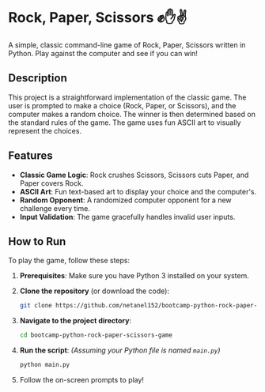 # Rock, Paper, Scissors ✊✋✌️

A simple, classic command-line game of Rock, Paper, Scissors written in Python. Play against the computer and see if you can win!

## Description

This project is a straightforward implementation of the classic game. The user is prompted to make a choice (Rock, Paper, or Scissors), and the computer makes a random choice. The winner is then determined based on the standard rules of the game. The game uses fun ASCII art to visually represent the choices.

## Features

* **Classic Game Logic**: Rock crushes Scissors, Scissors cuts Paper, and Paper covers Rock.
* **ASCII Art**: Fun text-based art to display your choice and the computer's.
* **Random Opponent**: A randomized computer opponent for a new challenge every time.
* **Input Validation**: The game gracefully handles invalid user inputs.

## How to Run

To play the game, follow these steps:

1.  **Prerequisites**: Make sure you have Python 3 installed on your system.

2.  **Clone the repository** (or download the code):
    ```bash
    git clone https://github.com/netanel152/bootcamp-python-rock-paper-scissors-game.git
    ```

3.  **Navigate to the project directory**:
    ```bash
    cd bootcamp-python-rock-paper-scissors-game
    ```

4.  **Run the script**:
    *(Assuming your Python file is named `main.py`)*
    ```bash
    python main.py
    ```

5.  Follow the on-screen prompts to play!
